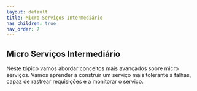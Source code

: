 ```yaml
---
layout: default
title: Micro Serviços Intermediário
has_children: true
nav_order: 7
---
```


## Micro Serviços Intermediário

Neste tópico vamos abordar conceitos mais avançados sobre micro serviços. Vamos
aprender a construir um serviço mais tolerante a falhas, capaz de rastrear
requisições e a monitorar o serviço.